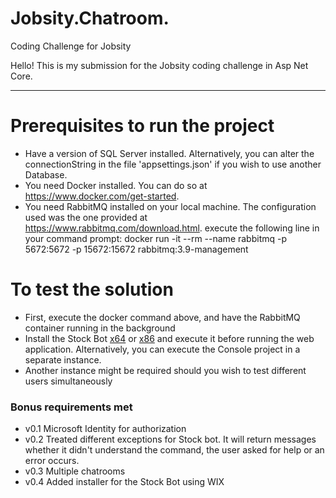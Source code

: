 # Jobsity.Chatroom.
Coding Challenge for Jobsity

Hello! This is my submission for the Jobsity coding challenge in Asp Net Core.

-------------------------------------------------------------------------------------------------

# Prerequisites to run the project
- Have a version of SQL Server installed. Alternatively, you can  alter the connectionString in the file 'appsettings.json' if you wish to use another Database.
- You need Docker installed. You can do so at https://www.docker.com/get-started.
- You need RabbitMQ installed on your local machine. The configuration used was the one provided at https://www.rabbitmq.com/download.html. 
  execute the following line in your command prompt: docker run -it --rm --name rabbitmq -p 5672:5672 -p 15672:15672 rabbitmq:3.9-management

# To test the solution
- First, execute the docker command above, and have the RabbitMQ container running in the background
- Install the Stock Bot <a href="https://drive.google.com/file/d/1DYbNqeHhC78SeihF_5iHgDYNNP2hZBvR/view?usp=sharing ">x64</a> or <a href="https://drive.google.com/file/d/14juKqatI69KpuhBbIFQx5g9wbzxcd0x2/view?usp=sharing">x86</a> and execute it before running the web application. Alternatively, you can execute the Console project in a separate instance.
- Another instance might be required should you wish to test different users simultaneously


### Bonus requirements met
- v0.1 Microsoft Identity for authorization
- v0.2 Treated different exceptions for Stock bot. It will return messages whether it didn't understand the command, the user asked for help or an error occurs.
- v0.3 Multiple chatrooms
- v0.4 Added installer for the Stock Bot using WIX
